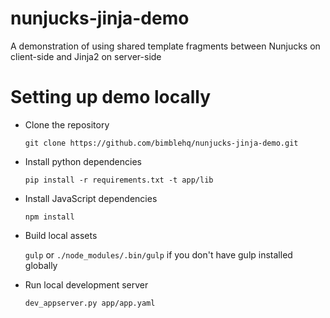 # nunjucks-jinja-demo
A demonstration of using shared template fragments between Nunjucks on client-side and Jinja2 on server-side

# Setting up demo locally

* Clone the repository

  `git clone https://github.com/bimblehq/nunjucks-jinja-demo.git`


* Install python dependencies

  `pip install -r requirements.txt -t app/lib`


* Install JavaScript dependencies

  `npm install`


* Build local assets

    `gulp` or `./node_modules/.bin/gulp` if you don't have gulp installed globally


* Run local development server

  `dev_appserver.py app/app.yaml`
